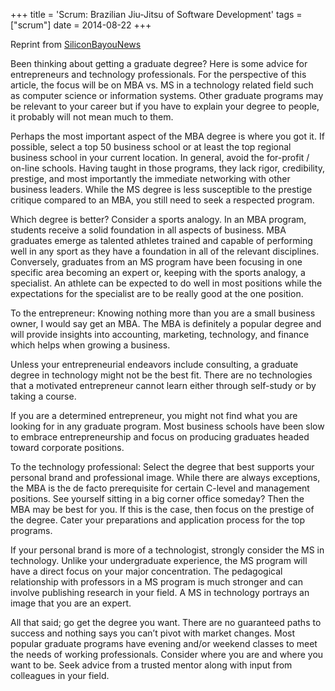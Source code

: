 +++
title = 'Scrum: Brazilian Jiu-Jitsu of Software Development'
tags = ["scrum"]
date = 2014-08-22
+++

Reprint from [SiliconBayouNews](https://siliconbayounews.com/2014/08/22/going-back-to-school-in-a-technology-related-field-mba-vs-ms/)

Been thinking about getting a graduate degree?  Here is some advice for entrepreneurs and technology professionals.  For the perspective of this article, the focus will be on MBA vs. MS in a technology related field such as computer science or information systems.  Other graduate programs may be relevant to your career but if you have to explain your degree to people, it probably will not mean much to them.

Perhaps the most important aspect of the MBA degree is where you got it.  If possible, select a top 50 business school or at least the top regional business school in your current location.  In general, avoid the for-profit / on-line schools.  Having taught in those programs, they lack rigor, credibility, prestige, and most importantly the immediate networking with other business leaders.  While the MS degree is less susceptible to the prestige critique compared to an MBA, you still need to seek a respected program.

Which degree is better?  Consider a sports analogy.  In an MBA program, students receive a solid foundation in all aspects of business.  MBA graduates emerge as talented athletes trained and capable of performing well in any sport as they have a foundation in all of the relevant disciplines.  Conversely, graduates from an MS program have been focusing in one specific area becoming an expert or, keeping with the sports analogy, a specialist.  An athlete can be expected to do well in most positions while the expectations for the specialist are to be really good at the one position.

To the entrepreneur:  Knowing nothing more than you are a small business owner, I would say get an MBA.  The MBA is definitely a popular degree and will provide insights into accounting, marketing, technology, and finance which helps when growing a business.

Unless your entrepreneurial endeavors include consulting, a graduate degree in technology might not be the best fit.  There are no technologies that a motivated entrepreneur cannot learn either through self-study or by taking a course.

If you are a determined entrepreneur, you might not find what you are looking for in any graduate program.  Most business schools have been slow to embrace entrepreneurship and focus on producing graduates headed toward corporate positions.

To the technology professional:  Select the degree that best supports your personal brand and professional image.  While there are always exceptions, the MBA is the de facto prerequisite for certain C-level and management positions.  See yourself sitting in a big corner office someday?  Then the MBA may be best for you.   If this is the case, then focus on the prestige of the degree.  Cater your preparations and application process for the top programs.

If your personal brand is more of a technologist, strongly consider the MS in technology.  Unlike your undergraduate experience, the MS program will have a direct focus on your major concentration.  The pedagogical relationship with professors in a MS program is much stronger and can involve publishing research in your field.   A MS in technology portrays an image that you are an expert.

All that said; go get the degree you want.  There are no guaranteed paths to success and nothing says you can’t pivot with market changes.   Most popular graduate programs have evening and/or weekend classes to meet the needs of working professionals.  Consider where you are and where you want to be.  Seek advice from a trusted mentor along with input from colleagues in your field.